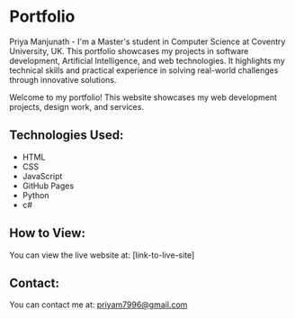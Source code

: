 # Portfolio
Priya Manjunath - I'm a Master's student in Computer Science at Coventry University, UK. This portfolio showcases my projects in software development, Artificial Intelligence, and web technologies. It highlights my technical skills and practical experience in solving real-world challenges through innovative solutions.

Welcome to my portfolio! This website showcases my web development projects, design work, and services. 

## Technologies Used:
- HTML
- CSS
- JavaScript
- GitHub Pages
- Python
- c#

## How to View:
You can view the live website at: [link-to-live-site]

## Contact:
You can contact me at: priyam7996@gmail.com 

